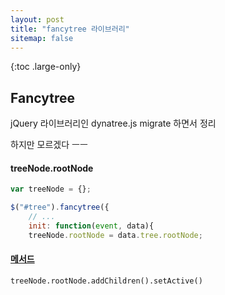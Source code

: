 ```yaml
---
layout: post
title: "fancytree 라이브러리"
sitemap: false
---
```


{:toc .large-only}

## Fancytree

jQuery 라이브러리인 dynatree.js migrate 하면서 정리

하지만 모르겠다 ㅡㅡ

#### treeNode.rootNode

```js
var treeNode = {};

$("#tree").fancytree({
    // ...
    init: function(event, data){
    treeNode.rootNode = data.tree.rootNode;
```

#### [메서드](https://wwwendt.de/tech/fancytree/doc/jsdoc/FancytreeNode.html)

`treeNode.rootNode.addChildren().setActive()`
